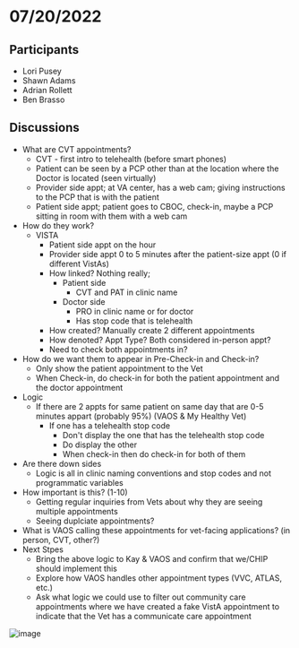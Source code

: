 # 07/20/2022

## Participants
- Lori Pusey
- Shawn Adams
- Adrian Rollett
- Ben Brasso

## Discussions
- What are CVT appointments?
  - CVT - first intro to telehealth (before smart phones)
  - Patient can be seen by a PCP other than at the location where the Doctor is located (seen virtually)
  - Provider side appt; at VA center, has a web cam; giving instructions to the PCP that is with the patient
  - Patient side appt; patient goes to CBOC, check-in, maybe a PCP sitting in room with them with a web cam
- How do they work?
  - VISTA
    - Patient side appt on the hour
    - Provider side appt 0 to 5 minutes after the patient-size appt (0 if different VistAs)
    - How linked? Nothing really; 
      - Patient side
        - CVT and PAT in clinic name
      - Doctor side
        - PRO in clinic name or for doctor
        - Has stop code that is telehealth
    - How created? Manually create 2 different appointments
    - How denoted? Appt Type? Both considered in-person appt?
    - Need to check both appointments in?
- How do we want them to appear in Pre-Check-in and Check-in?
  - Only show the patient appointment to the Vet
  - When Check-in, do check-in for both the patient appointment and the doctor appointment
- Logic
  - If there are 2 appts for same patient on same day that are 0-5 minutes appart (probably 95%) (VAOS & My Healthy Vet)
    - If one has a telehealth stop code
      - Don't display the one that has the telehealth stop code
      - Do display the other 
      - When check-in then do check-in for both of them
- Are there down sides
  - Logic is all in clinic naming conventions and stop codes and not programmatic variables
- How important is this? (1-10)
  - Getting regular inquiries from Vets about why they are seeing multiple appointments
  - Seeing duplciate appointments?
- What is VAOS calling these appointments for vet-facing applications? (in person, CVT, other?)
- Next Stpes
  - Bring the above logic to Kay & VAOS and confirm that we/CHIP should implement this
  - Explore how VAOS handles other appointment types (VVC, ATLAS, etc.)
  - Ask what logic we could use to filter out community care appointments where we have created a fake VistA appointment to indicate that the Vet has a communicate care appointment

![image](https://user-images.githubusercontent.com/86678742/180441101-ed2e5cf7-c162-4002-be26-a4846e528150.png)




